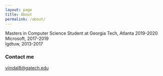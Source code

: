 ```yaml
---
layout: page
title: About
permalink: /about/
---
```


Masters in Computer Science Student at Georgia Tech, Atlanta 2019-2020 <br />
Microsoft, 2017-2019 <br />
Igdtuw, 2013-2017

### Contact me

[vjindal8@gatech.edu](mailto:vjindal8@gatech.edu)

